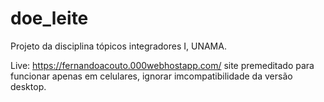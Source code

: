 # doe_leite
Projeto da disciplina tópicos integradores I, UNAMA.

Live: https://fernandoacouto.000webhostapp.com/
site premeditado para funcionar apenas em celulares, ignorar imcompatibilidade da versão desktop.
